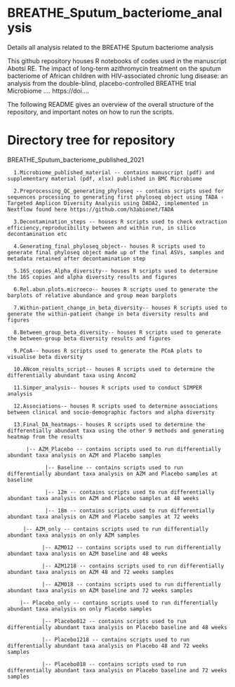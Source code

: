 # BREATHE_Sputum_bacteriome_analysis
Details all analysis related to the BREATHE Sputum bacteriome analysis

This github repository houses R notebooks of codes used in the manuscript Abotsi RE. The impact of long-term azithromycin treatment on the sputum bacteriome of African children with HIV-associated chronic lung disease: an analysis from the double-blind, placebo-controlled BREATHE trial Microbiome .... https://doi....


The following README gives an overview of the overall structure of the repository, and important notes on how to run the scripts.

# Directory tree for repository
BREATHE_Sputum_bacteriome_published_2021



      1.Microbiome_published_material -- contains manuscript (pdf) and supplementary material (pdf, xlsx) published in BMC Microbiome

      2.Preprocessing_QC_generating_phyloseq -- contains scripts used for sequences processing to generating first phyloseq object using TADA - Targeted Amplicon Diversity Analysis using DADA2, implemented in Nextflow found here https://github.com/h3abionet/TADA

      3.Decontamination_steps -- houses R scripts used to check extraction efficiency,reproducibility between and within run, in silico decontamination etc 

      4.Generating_final_phyloseq_object-- houses R scripts used to generate final phyloseq object made up of the final ASVs, samples and metadata retained after decontamination step

      5.16S_copies_Alpha_diversity-- houses R scripts used to determine the 16S copies and alpha diversity results and figures

      6.Rel.abun.plots.microeco-- houses R scripts used to generate the barplots of relative abundance and group mean barplots

      7.Within-patient_change_in_beta_diversity-- houses R scripts used to generate the within-patient change in beta diversity results and figures

      8.Between_group_beta_diversity-- houses R scripts used to generate the between-group beta diversity results and figures

      9.PCoA-- houses R scripts used to generate the PCoA plots to visualise beta diversity

      10.ANcom_results_script-- houses R scripts used to determine the differentially abundant taxa using Ancom2 

      11.Simper_analysis-- houses R scripts used to conduct SIMPER analysis

      12.Associations-- houses R scripts used to determine associations between clinical and socio-demographic factors and alpha diversity

      13.Final_DA_heatmaps-- houses R scripts used to determine the differentially abundant taxa using the other 9 methods and generating heatmap from the results 

          |-- AZM_Placebo -- contains scripts used to run differentially abundant taxa analysis on AZM and Placebo samples 

                |-- Baseline -- contains scripts used to run differentially abundant taxa analysis on AZM and Placebo samples at baseline

                |-- 12m -- contains scripts used to run differentially abundant taxa analysis on AZM and Placebo samples at 48 weeks

                |-- 18m -- contains scripts used to run differentially abundant taxa analysis on AZM and Placebo samples at 72 weeks

         |-- AZM_only -- contains scripts used to run differentially abundant taxa analysis on only AZM samples 

               |-- AZM012 -- contains scripts used to run differentially abundant taxa analysis on AZM baseline and 48 weeks 

               |-- AZM1218 -- contains scripts used to run differentially abundant taxa analysis on AZM 48 and 72 weeks samples

               |-- AZM018 -- contains scripts used to run differentially abundant taxa analysis on AZM baseline and 72 weeks samples

        |-- Placebo_only -- contains scripts used to run differentially abundant taxa analysis on only Placebo samples 

               |-- Placebo012 -- contains scripts used to run differentially abundant taxa analysis on Placebo baseline and 48 weeks 

               |-- Placebo1218 -- contains scripts used to run differentially abundant taxa analysis on Placebo 48 and 72 weeks samples

               |-- Placebo018 -- contains scripts used to run differentially abundant taxa analysis on Placebo baseline and 72 weeks samples
